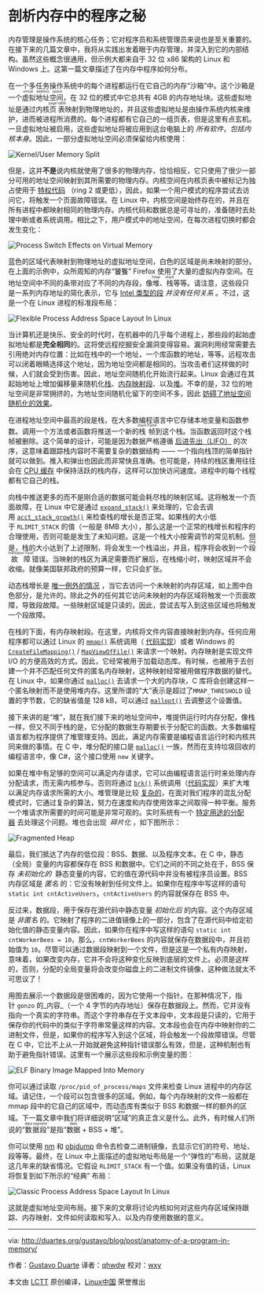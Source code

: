 剖析内存中的程序之秘
============================================================

内存管理是操作系统的核心任务；它对程序员和系统管理员来说也是至关重要的。在接下来的几篇文章中，我将从实践出发着眼于内存管理，并深入到它的内部结构。虽然这些概念很通用，但示例大都来自于 32 位 x86 架构的 Linux 和 Windows 上。这第一篇文章描述了在内存中程序如何分布。

在一个多任务操作系统中的每个进程都运行在它自己的内存“沙箱”中。这个沙箱是一个<ruby>虚拟地址空间<rt>virtual address space</rt></ruby>，在 32 位的模式中它总共有 4GB 的内存地址块。这些虚拟地址是通过内核<ruby>页表<rt>page table</rt></ruby>映射到物理地址的，并且这些虚拟地址是由操作系统内核来维护，进而被进程所消费的。每个进程都有它自己的一组页表，但是这里有点玄机。一旦虚拟地址被启用，这些虚拟地址将被应用到这台电脑上的 _所有软件_，_包括内核本身_。因此，一部分虚拟地址空间必须保留给内核使用：

![Kernel/User Memory Split](http://static.duartes.org/img/blogPosts/kernelUserMemorySplit.png)

但是，这并**不是**说内核就使用了很多的物理内存，恰恰相反，它只使用了很少一部分可用的地址空间映射到其所需要的物理内存。内核空间在内核页表中被标记为独占使用于 [特权代码][1] （ring 2 或更低），因此，如果一个用户模式的程序尝试去访问它，将触发一个页面故障错误。在 Linux 中，内核空间是始终存在的，并且在所有进程中都映射相同的物理内存。内核代码和数据总是可寻址的，准备随时去处理中断或者系统调用。相比之下，用户模式中的地址空间，在每次进程切换时都会发生变化：

![Process Switch Effects on Virtual Memory](http://static.duartes.org/img/blogPosts/virtualMemoryInProcessSwitch.png)

蓝色的区域代表映射到物理地址的虚拟地址空间，白色的区域是尚未映射的部分。在上面的示例中，众所周知的内存“饕餮” Firefox 使用了大量的虚拟内存空间。在地址空间中不同的条带对应了不同的内存段，像<ruby>堆<rt>heap</rt></ruby>、<ruby>栈<rt>stack</rt></ruby>等等。请注意，这些段只是一系列内存地址的简化表示，它与 [Intel 类型的段][2] _并没有任何关系_ 。不过，这是一个在 Linux 进程的标准段布局：

![Flexible Process Address Space Layout In Linux](http://static.duartes.org/img/blogPosts/linuxFlexibleAddressSpaceLayout.png)

当计算机还是快乐、安全的时代时，在机器中的几乎每个进程上，那些段的起始虚拟地址都是**完全相同**的。这将使远程挖掘安全漏洞变得容易。漏洞利用经常需要去引用绝对内存位置：比如在栈中的一个地址，一个库函数的地址，等等。远程攻击可以闭着眼睛选择这个地址，因为地址空间都是相同的。当攻击者们这样做的时候，人们就会受到伤害。因此，地址空间随机化开始流行起来。Linux 会通过在其起始地址上增加偏移量来随机化[栈][3]、[内存映射段][4]、以及[堆][5]。不幸的是，32 位的地址空间是非常拥挤的，为地址空间随机化留下的空间不多，因此 [妨碍了地址空间随机化的效果][6]。

在进程地址空间中最高的段是栈，在大多数编程语言中它存储本地变量和函数参数。调用一个方法或者函数将推送一个新的<ruby>栈帧<rt>stack frame</rt></ruby>到这个栈。当函数返回时这个栈帧被删除。这个简单的设计，可能是因为数据严格遵循 [后进先出（LIFO）][7] 的次序，这意味着跟踪栈内容时不需要复杂的数据结构 —— 一个指向栈顶的简单指针就可以做到。推入和弹出也因此而非常快且准确。也可能是，持续的栈区重用往往会在 [CPU 缓存][8] 中保持活跃的栈内存，这样可以加快访问速度。进程中的每个线程都有它自己的栈。

向栈中推送更多的而不是刚合适的数据可能会耗尽栈的映射区域。这将触发一个页面故障，在 Linux 中它是通过 [`expand_stack()`][9] 来处理的，它会去调用 [`acct_stack_growth()`][10] 来检查栈的增长是否正常。如果栈的大小低于 `RLIMIT_STACK` 的值（一般是 8MB 大小），那么这是一个正常的栈增长和程序的合理使用，否则可能是发生了未知问题。这是一个栈大小按需调节的常见机制。但是，栈的大小达到了上述限制，将会发生一个栈溢出，并且，程序将会收到一个<ruby>段故障<rt>Segmentation Fault</rt></ruby>错误。当映射的栈区为满足需要而扩展后，在栈缩小时，映射区域并不会收缩。就像美国联邦政府的预算一样，它只会扩张。

动态栈增长是 [唯一例外的情况][11] ，当它去访问一个未映射的内存区域，如上图中白色部分，是允许的。除此之外的任何其它访问未映射的内存区域将触发一个页面故障，导致段故障。一些映射区域是只读的，因此，尝试去写入到这些区域也将触发一个段故障。

在栈的下面，有内存映射段。在这里，内核将文件内容直接映射到内存。任何应用程序都可以通过 Linux 的 [`mmap()`][12] 系统调用（ [代码实现][13]）或者 Windows 的 [`CreateFileMapping()`][14] / [`MapViewOfFile()`][15] 来请求一个映射。内存映射是实现文件  I/O 的方便高效的方式。因此，它经常被用于加载动态库。有时候，也被用于去创建一个并不匹配任何文件的匿名内存映射，这种映射经常被用做程序数据的替代。在 Linux 中，如果你通过 [`malloc()`][16] 去请求一个大的内存块，C 库将会创建这样一个匿名映射而不是使用堆内存。这里所谓的“大”表示是超过了`MMAP_THRESHOLD` 设置的字节数，它的缺省值是 128 kB，可以通过 [`mallopt()`][17] 去调整这个设置值。

接下来讲的是“堆”，就在我们接下来的地址空间中，堆提供运行时内存分配，像栈一样，但又不同于栈的是，它分配的数据生存期要长于分配它的函数。大多数编程语言都为程序提供了堆管理支持。因此，满足内存需要是编程语言运行时和内核共同来做的事情。在 C 中，堆分配的接口是 [`malloc()`][18] 一族，然而在支持垃圾回收的编程语言中，像 C#，这个接口使用 `new` 关键字。

如果在堆中有足够的空间可以满足内存请求，它可以由编程语言运行时来处理内存分配请求，而无需内核参与。否则将通过 [`brk()`][19] 系统调用（[代码实现][20]）来扩大堆以满足内存请求所需的大小。堆管理是比较 [复杂的][21]，在面对我们程序的混乱分配模式时，它通过复杂的算法，努力在速度和内存使用效率之间取得一种平衡。服务一个堆请求所需要的时间可能是非常可观的。实时系统有一个 [特定用途的分配器][22] 去处理这个问题。堆也会出现  _碎片化_ ，如下图所示：

![Fragmented Heap](http://static.duartes.org/img/blogPosts/fragmentedHeap.png)

最后，我们抵达了内存的低位段：BSS、数据、以及程序文本。在 C 中，静态（全局）变量的内容都保存在 BSS 和数据中。它们之间的不同之处在于，BSS 保存 _未初始化的_  静态变量的内容，它的值在源代码中并没有被程序员设置。BSS 内存区域是 _匿名_ 的：它没有映射到任何文件上。如果你在程序中写这样的语句 `static int cntActiveUsers`，`cntActiveUsers` 的内容就保存在 BSS 中。

反过来，数据段，用于保存在源代码中静态变量 _初始化后_ 的内容。这个内存区域是 _非匿名_ 的。它映射了程序的二进值镜像上的一部分，包含了在源代码中给定初始化值的静态变量内容。因此，如果你在程序中写这样的语句 `static int cntWorkerBees = 10`，那么，`cntWorkerBees` 的内容就保存在数据段中，并且初始值为 `10`。尽管可以通过数据段映射到一个文件，但是这是一个私有内存映射，意味着，如果改变内存，它并不会将这种变化反映到底层的文件上。必须是这样的，否则，分配的全局变量将会改变你磁盘上的二进制文件镜像，这种做法就太不可思议了！

用图去展示一个数据段是很困难的，因为它使用一个指针。在那种情况下，指针 `gonzo` 的_内容_（一个 4 字节的内存地址）保存在数据段上。然而，它并没有指向一个真实的字符串。而这个字符串存在于文本段中，文本段是只读的，它用于保存你的代码中的类似于字符串常量这样的内容。文本段也会在内存中映射你的二进制文件，但是，如果你的程序写入到这个区域，将会触发一个段故障错误。尽管在 C 中，它比不上从一开始就避免这种指针错误那么有效，但是，这种机制也有助于避免指针错误。这里有一个展示这些段和示例变量的图：

![ELF Binary Image Mapped Into Memory](http://static.duartes.org/img/blogPosts/mappingBinaryImage.png)

你可以通过读取  `/proc/pid_of_process/maps` 文件来检查 Linux 进程中的内存区域。请记住，一个段可以包含很多的区域。例如，每个内存映射的文件一般都在 mmap 段中的它自己的区域中，而动态库有类似于 BSS 和数据一样的额外的区域。下一篇文章中我们将详细说明“<ruby>区域<rt>area</rt></ruby>”的真正含义是什么。此外，有时候人们所说的“<ruby>数据段<rt>data segment</rt></ruby>”是指“<ruby>数据<rt>data</rt></ruby> + BSS + 堆”。

你可以使用 [nm][23] 和 [objdump][24] 命令去检查二进制镜像，去显示它们的符号、地址、段等等。最终，在 Linux 中上面描述的虚拟地址布局是一个“弹性的”布局，这就是这几年来的缺省情况。它假设 `RLIMIT_STACK` 有一个值。如果没有值的话，Linux 将恢复到如下所示的“经典” 布局：

![Classic Process Address Space Layout In Linux](http://static.duartes.org/img/blogPosts/linuxClassicAddressSpaceLayout.png)

这就是虚拟地址空间布局。接下来的文章将讨论内核如何对这些内存区域保持跟踪、内存映射、文件如何读取和写入、以及内存使用数据的意义。

--------------------------------------------------------------------------------

via: http://duartes.org/gustavo/blog/post/anatomy-of-a-program-in-memory/

作者：[Gustavo Duarte][a]
译者：[qhwdw](https://github.com/qhwdw)
校对：[wxy](https://github.com/wxy)

本文由 [LCTT](https://github.com/LCTT/TranslateProject) 原创编译，[Linux中国](https://linux.cn/) 荣誉推出

[a]:http://duartes.org/gustavo/blog/about/
[1]:http://duartes.org/gustavo/blog/post/cpu-rings-privilege-and-protection
[2]:http://duartes.org/gustavo/blog/post/memory-translation-and-segmentation
[3]:http://lxr.linux.no/linux+v2.6.28.1/fs/binfmt_elf.c#L542
[4]:http://lxr.linux.no/linux+v2.6.28.1/arch/x86/mm/mmap.c#L84
[5]:http://lxr.linux.no/linux+v2.6.28.1/arch/x86/kernel/process_32.c#L729
[6]:http://www.stanford.edu/~blp/papers/asrandom.pdf
[7]:http://en.wikipedia.org/wiki/Lifo
[8]:http://duartes.org/gustavo/blog/post/intel-cpu-caches
[9]:http://lxr.linux.no/linux+v2.6.28/mm/mmap.c#L1716
[10]:http://lxr.linux.no/linux+v2.6.28/mm/mmap.c#L1544
[11]:http://lxr.linux.no/linux+v2.6.28.1/arch/x86/mm/fault.c#L692
[12]:http://www.kernel.org/doc/man-pages/online/pages/man2/mmap.2.html
[13]:http://lxr.linux.no/linux+v2.6.28.1/arch/x86/kernel/sys_i386_32.c#L27
[14]:http://msdn.microsoft.com/en-us/library/aa366537(VS.85).aspx
[15]:http://msdn.microsoft.com/en-us/library/aa366761(VS.85).aspx
[16]:http://www.kernel.org/doc/man-pages/online/pages/man3/malloc.3.html
[17]:http://www.kernel.org/doc/man-pages/online/pages/man3/undocumented.3.html
[18]:http://www.kernel.org/doc/man-pages/online/pages/man3/malloc.3.html
[19]:http://www.kernel.org/doc/man-pages/online/pages/man2/brk.2.html
[20]:http://lxr.linux.no/linux+v2.6.28.1/mm/mmap.c#L248
[21]:http://g.oswego.edu/dl/html/malloc.html
[22]:http://rtportal.upv.es/rtmalloc/
[23]:http://manpages.ubuntu.com/manpages/intrepid/en/man1/nm.1.html
[24]:http://manpages.ubuntu.com/manpages/intrepid/en/man1/objdump.1.html
